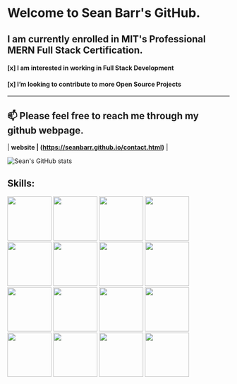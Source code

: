 # Welcome to Sean Barr's GitHub. 
##  I am currently enrolled in MIT's Professional MERN Full Stack Certification.
#### [x] I am interested in working in Full Stack Development
#### [x] I’m looking to contribute to more Open Source Projects
---
  📫 Please feel free to reach me through my github webpage.
  ---
 | **website | (https://seanbarr.github.io/contact.html)**  |

![Sean's GitHub stats](https://github-readme-stats.vercel.app/api?username=SeanBarr&theme=dark&show_icons=true)
<link rel="stylesheet" href="https://cdn.jsdelivr.net/gh/devicons/devicon@v2.14.0/devicon.min.css">

Skills:
---
*<img src="https://cdn.jsdelivr.net/gh/devicons/devicon/icons/html5/html5-plain-wordmark.svg" width="100" height="100"/>
<img src="https://cdn.jsdelivr.net/gh/devicons/devicon/icons/javascript/javascript-plain.svg" width="100" height="100"/>
<img src="https://cdn.jsdelivr.net/gh/devicons/devicon/icons/react/react-original-wordmark.svg" width="100" height="100"/>
<img src="https://cdn.jsdelivr.net/gh/devicons/devicon/icons/css3/css3-plain-wordmark.svg" width="100" height="100"/>
<img src="https://cdn.jsdelivr.net/gh/devicons/devicon/icons/bootstrap/bootstrap-plain-wordmark.svg" width="100" height="100"/>
<img src="https://cdn.jsdelivr.net/gh/devicons/devicon/icons/figma/figma-plain.svg" width="100" height="100"/>
<img src="https://cdn.jsdelivr.net/gh/devicons/devicon/icons/jquery/jquery-plain-wordmark.svg" width="100" height="100"/>
<img src="https://cdn.jsdelivr.net/gh/devicons/devicon/icons/git/git-plain-wordmark.svg" width="100" height="100"/>
<img src="https://cdn.jsdelivr.net/gh/devicons/devicon/icons/jest/jest-plain.svg" width="100" height="100"/>
<img src="https://cdn.jsdelivr.net/gh/devicons/devicon/icons/graphql/graphql-plain-wordmark.svg" width="100" height="100"/>
<img src="https://cdn.jsdelivr.net/gh/devicons/devicon/icons/nodejs/nodejs-plain-wordmark.svg" width="100" height="100"/>
<img src="https://cdn.jsdelivr.net/gh/devicons/devicon/icons/docker/docker-original.svg" width="100" height="100"/>
<img src="https://cdn.jsdelivr.net/gh/devicons/devicon/icons/npm/npm-original-wordmark.svg" width="100" height="100"/>
<img src="https://cdn.jsdelivr.net/gh/devicons/devicon/icons/vscode/vscode-original-wordmark.svg" width="100" height="100"/>
<img src="https://cdn.jsdelivr.net/gh/devicons/devicon/icons/linkedin/linkedin-original.svg" width="100" height="100"/>
<img src="https://cdn.jsdelivr.net/gh/devicons/devicon/icons/devicon/devicon-original.svg"  width="100" height="100"/>*










